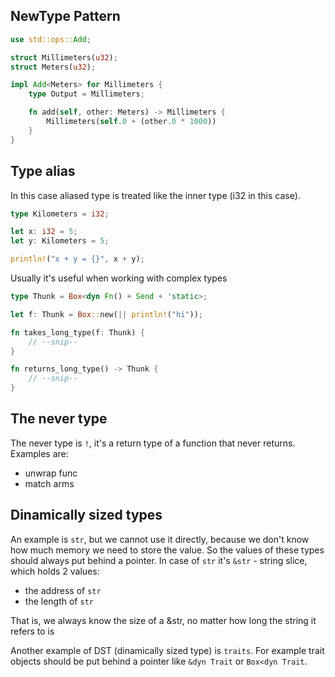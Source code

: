 ## NewType Pattern

```rust
use std::ops::Add;

struct Millimeters(u32);
struct Meters(u32);

impl Add<Meters> for Millimeters {
    type Output = Millimeters;

    fn add(self, other: Meters) -> Millimeters {
        Millimeters(self.0 + (other.0 * 1000))
    }
}
```

## Type alias
In this case aliased type is treated like the inner type (i32 in this case).

```rust
type Kilometers = i32;

let x: i32 = 5;
let y: Kilometers = 5;

println!("x + y = {}", x + y);

```

Usually it's useful when working with complex types

```rust
type Thunk = Box<dyn Fn() + Send + 'static>;

let f: Thunk = Box::new(|| println!("hi"));

fn takes_long_type(f: Thunk) {
    // --snip--
}

fn returns_long_type() -> Thunk {
    // --snip--
}
```

## The never type

The never type is `!`, it's a return type of a function that never returns. Examples are:
- unwrap func
- match arms

## Dinamically sized types

An example is `str`, but we cannot use it directly, because we don't know how much memory we need to store the value.
So the values of these types should always put behind a pointer. In case of `str` it's `&str` - string slice, which holds 2 values:
- the address of `str`
- the length of `str`

That is, we always know the size of a &str, no matter how long the string it refers to is

Another example of DST (dinamically sized type) is `traits`. For example trait objects should be put behind a pointer
like `&dyn Trait` or `Box<dyn Trait`.
